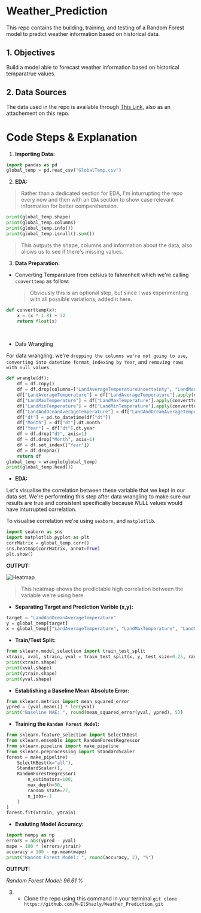 # Weather_Prediction

This repo contains the building, training, and testing of a Random Forest model to predict weather information based on historical data. 


## 1. Objectives

Build a model able to forecast weather information based on historical temparatrue values.

## 2. Data Sources

The data used in the repo is available through [This Link](https://github.com/M-ElShazly/Weather_Prediction/blob/main/GlobalTemp.csv), also as an attachement on this repo. 

# Code Steps & Explanation

1. **Importing Data:** 


```python
import pandas as pd
global_temp = pd.read_csv("GlobalTemp.csv")
```
2. **EDA:**
> Rather than a dedicated section for EDA, I'm inturrupting the repo every now and then with an `EDA` section to show case relevant information for better comperehension.

```python
print(global_temp.shape)
print(global_temp.columns)
print(global_temp.info())
print(global_temp.isnull().sum())
```
>This outputs the shape, columns and information about the data, also allows us to see if there's missing values. 

3. **Data Preparation:**

- Converting Temparature from celsius to fahrenheit which we're calling `converttemp` as follow:

    > Obviously this is an optional step, but since I was experimenting with all possible variations, added it here.


```python
def converttemp(x):
    x = (x * 1.8) + 32
    return float(x)
```
<br>
 
- Data Wrangling

For data wrangling, we're `dropping the columns we're not going to use`, `converting into datetime format`, `indexing by Year`, and `removing rows with null values` 


```python
def wrangle(df):
    df = df.copy()
    df = df.drop(columns=["LandAverageTemperatureUncertainty", "LandMaxTemperatureUncertainty","LandMinTemperatureUncertainty", "LandAndOceanAverageTemperatureUncertainty"], axis=1)
    df["LandAverageTemperature"] = df["LandAverageTemperature"].apply(converttemp)
    df["LandMaxTemperature"] = df["LandMaxTemperature"].apply(converttemp)
    df["LandMinTemperature"] = df["LandMinTemperature"].apply(converttemp)
    df["LandAndOceanAverageTemperature"] = df["LandAndOceanAverageTemperature"].apply(converttemp)
    df["dt"] = pd.to_datetime(df["dt"])
    df["Month"] = df["dt"].dt.month
    df["Year"] = df["dt"].dt.year
    df = df.drop("dt", axis=1)
    df = df.drop("Month", axis=1)
    df = df.set_index(["Year"])
    df = df.dropna()
    return df
global_temp = wrangle(global_temp)
print(global_temp.head()) 
```
- **EDA:**

Let's visualise the correlation between these variable that we kept in our data set. 
We're performting this step after data wrangling to make sure our results are true and consistent specifically because _NULL_ values would have inturrupted correlation. 

To visualise correlation we're using `seaborn`, and `matplotlib`.

```python
import seaborn as sns
import matplotlib.pyplot as plt
corrMatrix = global_temp.corr()
sns.heatmap(corrMatrix, annot=True)
plt.show()
```
**OUTPUT:**

![Heatmap](https://user-images.githubusercontent.com/103464869/198922396-ea3e6337-a096-4d73-9312-79d3a071320f.jpg)

> This heatmap shows the predictable high correlation between the variable we're using here. 

- **Separating Target and Prediction Varible (x,y):**



```python
target = "LandAndOceanAverageTemperature"
y = global_temp[target]
x = global_temp[["LandAverageTemperature", "LandMaxTemperature", "LandMinTemperature"]]
```

- **Train/Test Split:**


```python
from sklearn.model_selection import train_test_split
xtrain, xval, ytrain, yval = train_test_split(x, y, test_size=0.25, random_state=42)
print(xtrain.shape)
print(xval.shape)
print(ytrain.shape)
print(yval.shape)
```

- **Establishing a Baseline Mean Absolute Error:**

```python
from sklearn.metrics import mean_squared_error
ypred = [yval.mean()] * len(yval)
print("Baseline MAE: ", round(mean_squared_error(yval, ypred), 5))
```

- **Training the `Random Forest Model`:**


```python
from sklearn.feature_selection import SelectKBest
from sklearn.ensemble import RandomForestRegressor
from sklearn.pipeline import make_pipeline
from sklearn.preprocessing import StandardScaler
forest = make_pipeline(
    SelectKBest(k="all"),
    StandardScaler(),
    RandomForestRegressor(
        n_estimators=100,
        max_depth=50,
        random_state=77,
        n_jobs=-1
    )
)
forest.fit(xtrain, ytrain)
```
- **Evaluting Model Accuracy:**

```python
import numpy as np
errors = abs(ypred - yval)
mape = 100 * (errors/ytrain)
accuracy = 100 - np.mean(mape)
print("Random Forest Model: ", round(accuracy, 2), "%")
```
 
**OUTPUT:**

   _Random Forest Model:  96.61 %_

3. - Clone the repo using this command in your terminal `git clone https://github.com/M-ElShazly/Weather_Prediction.git` 